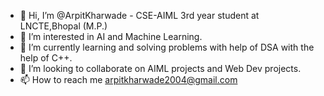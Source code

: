 - 👋 Hi, I’m @ArpitKharwade - CSE-AIML 3rd year student at LNCTE,Bhopal (M.P.)
- 👀 I’m interested in AI and Machine Learning.
- 🌱 I’m currently learning and solving problems with help of DSA with the help of C++.
- 💞️ I’m looking to collaborate on AIML projects and Web Dev projects.
- 📫 How to reach me  arpitkharwade2004@gmail.com


<!---
ArpitKharwade/ArpitKharwade is a ✨ special ✨ repository because its `README.md` (this file) appears on your GitHub profile.
You can click the Preview link to take a look at my changes.
--->
